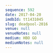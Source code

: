 ```yaml
---
sequence: 592
date: 2017-04-20
imdbId: tt1431045
slug: deadpool-2016
venue: null
venueNotes: null
medium: HBO GO
mediumNotes: null
---
```

